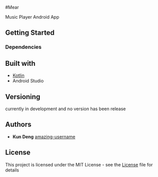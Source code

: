 #Mear

Music Player Android App

## Getting Started

### Dependencies

## Built with
* [Kotlin](https://github.com/JetBrains/kotlin)
* Android Studio

## Versioning

currently in development and no version has been release

## Authors
* **Kun Deng** [amazing-username](https://github.com/amazing-username)

## License

This project is licensed under the MIT License - see the [License](LICENSE) file for details
